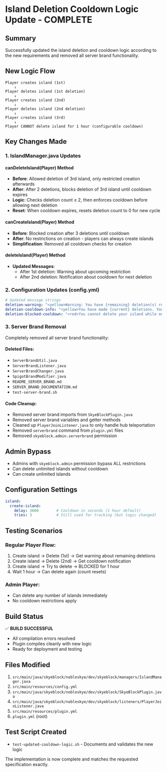 # Island Deletion Cooldown Logic Update - COMPLETE

## Summary
Successfully updated the island deletion and cooldown logic according to the new requirements and removed all server brand functionality.

## New Logic Flow
```
Player creates island (1st)
    ↓
Player deletes island (1st deletion)
    ↓
Player creates island (2nd)
    ↓
Player deletes island (2nd deletion)
    ↓
Player creates island (3rd)
    ↓
Player CANNOT delete island for 1 hour (configurable cooldown)
```

## Key Changes Made

### 1. IslandManager.java Updates

#### canDeleteIsland(Player) Method
- **Before**: Allowed deletion of 3rd island, only restricted creation afterwards
- **After**: After 2 deletions, blocks deletion of 3rd island until cooldown expires
- **Logic**: Checks deletion count ≥ 2, then enforces cooldown before allowing next deletion
- **Reset**: When cooldown expires, resets deletion count to 0 for new cycle

#### canCreateIsland(Player) Method  
- **Before**: Blocked creation after 3 deletions until cooldown
- **After**: No restrictions on creation - players can always create islands
- **Simplification**: Removed all cooldown checks for creation

#### deleteIsland(Player) Method
- **Updated Messages**: 
  - After 1st deletion: Warning about upcoming restriction
  - After 2nd deletion: Notification about cooldown for next deletion

### 2. Configuration Updates (config.yml)
```yaml
# Updated message strings
deletion-warning: "<yellow>Warning: You have {remaining} deletion(s) remaining before cooldown restriction applies.</yellow>"
deletion-cooldown-info: "<yellow>You have made {current} deletions. You must wait {time} before being able to delete your next island.</yellow>"
deletion-blocked-cooldown: "<red>You cannot delete your island while on cooldown. Time remaining: {time}</red>"
```

### 3. Server Brand Removal
Completely removed all server brand functionality:

#### Deleted Files:
- `ServerBrandUtil.java`
- `ServerBrandListener.java` 
- `ServerBrandChanger.java`
- `SpigotBrandModifier.java`
- `README_SERVER_BRAND.md`
- `SERVER_BRAND_DOCUMENTATION.md`
- `test-server-brand.sh`

#### Code Cleanup:
- Removed server brand imports from `SkyeBlockPlugin.java`
- Removed server brand variables and getter methods
- Cleaned up `PlayerJoinListener.java` to only handle hub teleportation
- Removed `serverbrand` command from `plugin.yml` files
- Removed `skyeblock.admin.serverbrand` permission

## Admin Bypass
- Admins with `skyeblock.admin` permission bypass ALL restrictions
- Can delete unlimited islands without cooldown
- Can create unlimited islands

## Configuration Settings
```yaml
island:
  create-island:
    delay: 3600        # Cooldown in seconds (1 hour default)
    tries: 3           # Still used for tracking (but logic changed)
```

## Testing Scenarios

### Regular Player Flow:
1. Create island → Delete (1st) → Get warning about remaining deletions
2. Create island → Delete (2nd) → Get cooldown notification  
3. Create island → Try to delete → BLOCKED for 1 hour
4. Wait 1 hour → Can delete again (count resets)

### Admin Player:
- Can delete any number of islands immediately
- No cooldown restrictions apply

## Build Status
✅ **BUILD SUCCESSFUL**
- All compilation errors resolved
- Plugin compiles cleanly with new logic
- Ready for deployment and testing

## Files Modified
1. `src/main/java/skyeblock/nobleskye/dev/skyeblock/managers/IslandManager.java`
2. `src/main/resources/config.yml`
3. `src/main/java/skyeblock/nobleskye/dev/skyeblock/SkyeBlockPlugin.java`
4. `src/main/java/skyeblock/nobleskye/dev/skyeblock/listeners/PlayerJoinListener.java`
5. `src/main/resources/plugin.yml`
6. `plugin.yml` (root)

## Test Script Created
- `test-updated-cooldown-logic.sh` - Documents and validates the new logic

The implementation is now complete and matches the requested specification exactly.

